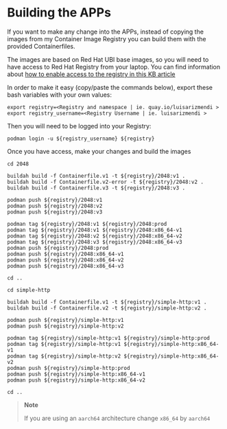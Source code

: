 # Building the APPs

If you want to make any change into the APPs, instead of copying the images from my Container Image Registry you can build them with the provided Containerfiles.

The images are based on Red Hat UBI base images, so you will need to have access to Red Hat Registry from your laptop. You can find information about [how to enable access to the registry in this KB article](https://access.redhat.com/RegistryAuthentication)

In order to make it easy (copy/paste the commands below), export these bash variables with your own values: 


```
export registry=<Registry and namespace | ie. quay.io/luisarizmendi >
export registry_username=<Registry Username | ie. luisarizmendi >
```



Then you will need to  be logged into your Registry:

```
podman login -u ${registry_username} ${registry}
```

Once you have access, make your changes and build the images 


```
cd 2048

buildah build -f Containerfile.v1 -t ${registry}/2048:v1 .
buildah build -f Containerfile.v2-error -t ${registry}/2048:v2 .
buildah build -f Containerfile.v3 -t ${registry}/2048:v3 .

podman push ${registry}/2048:v1
podman push ${registry}/2048:v2
podman push ${registry}/2048:v3

podman tag ${registry}/2048:v1 ${registry}/2048:prod
podman tag ${registry}/2048:v1 ${registry}/2048:x86_64-v1
podman tag ${registry}/2048:v2 ${registry}/2048:x86_64-v2
podman tag ${registry}/2048:v3 ${registry}/2048:x86_64-v3
podman push ${registry}/2048:prod
podman push ${registry}/2048:x86_64-v1
podman push ${registry}/2048:x86_64-v2
podman push ${registry}/2048:x86_64-v3

cd ..

cd simple-http

buildah build -f Containerfile.v1 -t ${registry}/simple-http:v1 .
buildah build -f Containerfile.v2 -t ${registry}/simple-http:v2 .

podman push ${registry}/simple-http:v1
podman push ${registry}/simple-http:v2

podman tag ${registry}/simple-http:v1 ${registry}/simple-http:prod
podman tag ${registry}/simple-http:v1 ${registry}/simple-http:x86_64-v1
podman tag ${registry}/simple-http:v2 ${registry}/simple-http:x86_64-v2
podman push ${registry}/simple-http:prod
podman push ${registry}/simple-http:x86_64-v1
podman push ${registry}/simple-http:x86_64-v2

cd ..
```

  >**Note**
  >
  > If you are using an `aarch64` architecture change `x86_64` by `aarch64`



